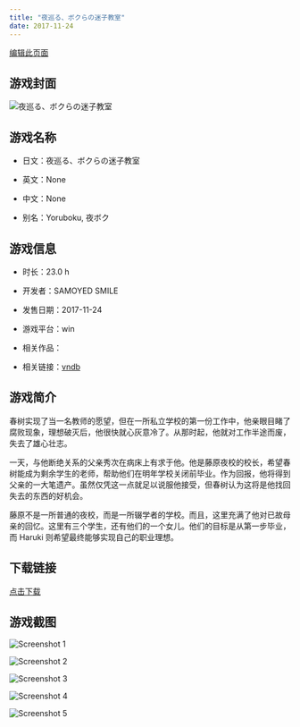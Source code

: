 ```yaml
---
title: "夜巡る、ボクらの迷子教室"
date: 2017-11-24
---
```

[编辑此页面](https://github.com/ACG-3/ADV3-source/blob/main/source/_posts/games/%E5%A4%9C%E5%B7%A1%E3%82%8B%E3%80%81%E3%83%9C%E3%82%AF%E3%82%89%E3%81%AE%E8%BF%B7%E5%AD%90%E6%95%99%E5%AE%A4.md)

## 游戏封面

![夜巡る、ボクらの迷子教室](https%3A//pan.timero.xyz/onedrive/img_lib_001/%E5%A4%9C%E5%B7%A1%E3%82%8B%E3%80%81%E3%83%9C%E3%82%AF%E3%82%89%E3%81%AE%E8%BF%B7%E5%AD%90%E6%95%99%E5%AE%A4_cover.avif)


## 游戏名称

- 日文：夜巡る、ボクらの迷子教室
- 英文：None
- 中文：None

- 别名：Yoruboku, 夜ボク


## 游戏信息

- 时长：23.0 h
- 开发者：SAMOYED SMILE
- 发售日期：2017-11-24
- 游戏平台：win
- 相关作品：

- 相关链接：[vndb](https://vndb.org/v21405)


## 游戏简介

春树实现了当一名教师的愿望，但在一所私立学校的第一份工作中，他亲眼目睹了腐败现象，理想破灭后，他很快就心灰意冷了。从那时起，他就对工作半途而废，失去了雄心壮志。

一天，与他断绝关系的父亲秀次在病床上有求于他。他是藤原夜校的校长，希望春树能成为剩余学生的老师，帮助他们在明年学校关闭前毕业。作为回报，他将得到父亲的一大笔遗产。虽然仅凭这一点就足以说服他接受，但春树认为这将是他找回失去的东西的好机会。

藤原不是一所普通的夜校，而是一所辍学者的学校。而且，这里充满了他对已故母亲的回忆。这里有三个学生，还有他们的一个女儿。他们的目标是从第一步毕业，而 Haruki 则希望最终能够实现自己的职业理想。




## 下载链接

[点击下载](https://pan.timero.xyz/onedrive/adv_lib_001/%E5%A4%9C%E5%B7%A1%E3%82%8B%E3%80%81%E3%83%9C%E3%82%AF%E3%82%89%E3%81%AE%E8%BF%B7%E5%AD%90%E6%95%99%E5%AE%A4)


## 游戏截图


![Screenshot 1](https%3A//pan.timero.xyz/onedrive/img_lib_001/%E5%A4%9C%E5%B7%A1%E3%82%8B%E3%80%81%E3%83%9C%E3%82%AF%E3%82%89%E3%81%AE%E8%BF%B7%E5%AD%90%E6%95%99%E5%AE%A4_Screenshot_1.avif)

![Screenshot 2](https%3A//pan.timero.xyz/onedrive/img_lib_001/%E5%A4%9C%E5%B7%A1%E3%82%8B%E3%80%81%E3%83%9C%E3%82%AF%E3%82%89%E3%81%AE%E8%BF%B7%E5%AD%90%E6%95%99%E5%AE%A4_Screenshot_2.avif)

![Screenshot 3](https%3A//pan.timero.xyz/onedrive/img_lib_001/%E5%A4%9C%E5%B7%A1%E3%82%8B%E3%80%81%E3%83%9C%E3%82%AF%E3%82%89%E3%81%AE%E8%BF%B7%E5%AD%90%E6%95%99%E5%AE%A4_Screenshot_3.avif)

![Screenshot 4](https%3A//pan.timero.xyz/onedrive/img_lib_001/%E5%A4%9C%E5%B7%A1%E3%82%8B%E3%80%81%E3%83%9C%E3%82%AF%E3%82%89%E3%81%AE%E8%BF%B7%E5%AD%90%E6%95%99%E5%AE%A4_Screenshot_4.avif)

![Screenshot 5](https%3A//pan.timero.xyz/onedrive/img_lib_001/%E5%A4%9C%E5%B7%A1%E3%82%8B%E3%80%81%E3%83%9C%E3%82%AF%E3%82%89%E3%81%AE%E8%BF%B7%E5%AD%90%E6%95%99%E5%AE%A4_Screenshot_5.avif)

